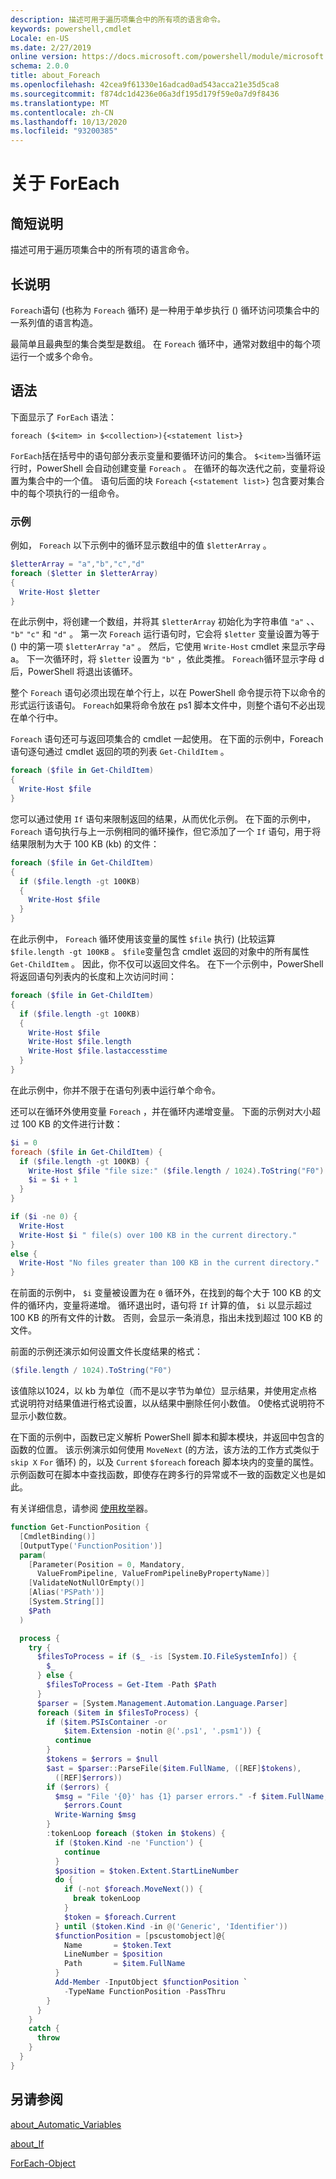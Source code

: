 ```yaml
---
description: 描述可用于遍历项集合中的所有项的语言命令。
keywords: powershell,cmdlet
Locale: en-US
ms.date: 2/27/2019
online version: https://docs.microsoft.com/powershell/module/microsoft.powershell.core/about/about_foreach?view=powershell-7&WT.mc_id=ps-gethelp
schema: 2.0.0
title: about_Foreach
ms.openlocfilehash: 42cea9f61330e16adcad0ad543acca21e35d5ca8
ms.sourcegitcommit: f874dc1d4236e06a3df195d179f59e0a7d9f8436
ms.translationtype: MT
ms.contentlocale: zh-CN
ms.lasthandoff: 10/13/2020
ms.locfileid: "93200385"
---
```

# <a name="about-foreach"></a>关于 ForEach

## <a name="short-description"></a>简短说明
描述可用于遍历项集合中的所有项的语言命令。

## <a name="long-description"></a>长说明

`Foreach`语句 (也称为 `Foreach` 循环) 是一种用于单步执行 () 循环访问项集合中的一系列值的语言构造。

最简单且最典型的集合类型是数组。
在 `Foreach` 循环中，通常对数组中的每个项运行一个或多个命令。

## <a name="syntax"></a>语法

下面显示了 `ForEach` 语法：

```
foreach ($<item> in $<collection>){<statement list>}
```

`ForEach`括在括号中的语句部分表示变量和要循环访问的集合。 `$<item>`当循环运行时，PowerShell 会自动创建变量 `Foreach` 。 在循环的每次迭代之前，变量将设置为集合中的一个值。
语句后面的块 `Foreach` `{<statement list>}` 包含要对集合中的每个项执行的一组命令。

### <a name="examples"></a>示例

例如， `Foreach` 以下示例中的循环显示数组中的值 `$letterArray` 。

```powershell
$letterArray = "a","b","c","d"
foreach ($letter in $letterArray)
{
  Write-Host $letter
}
```

在此示例中，将创建一个数组，并将其 `$letterArray` 初始化为字符串值 `"a"` 、、 `"b"` `"c"` 和 `"d"` 。 第一次 `Foreach` 运行语句时，它会将 `$letter` 变量设置为等于 () 中的第一项 `$letterArray` `"a"` 。 然后，它使用 `Write-Host` cmdlet 来显示字母 a。 下一次循环时，将 `$letter` 设置为 `"b"` ，依此类推。 `Foreach`循环显示字母 d 后，PowerShell 将退出该循环。

整个 `Foreach` 语句必须出现在单个行上，以在 PowerShell 命令提示符下以命令的形式运行该语句。 `Foreach`如果将命令放在 ps1 脚本文件中，则整个语句不必出现在单个行中。

`Foreach` 语句还可与返回项集合的 cmdlet 一起使用。 在下面的示例中，Foreach 语句逐句通过 cmdlet 返回的项的列表 `Get-ChildItem` 。

```powershell
foreach ($file in Get-ChildItem)
{
  Write-Host $file
}
```

您可以通过使用 `If` 语句来限制返回的结果，从而优化示例。 在下面的示例中， `Foreach` 语句执行与上一示例相同的循环操作，但它添加了一个 `If` 语句，用于将结果限制为大于 100 KB (kb) 的文件：

```powershell
foreach ($file in Get-ChildItem)
{
  if ($file.length -gt 100KB)
  {
    Write-Host $file
  }
}
```

在此示例中， `Foreach` 循环使用该变量的属性 `$file` 执行)  (比较运算 `$file.length -gt 100KB` 。 `$file`变量包含 cmdlet 返回的对象中的所有属性 `Get-ChildItem` 。 因此，你不仅可以返回文件名。
在下一个示例中，PowerShell 将返回语句列表内的长度和上次访问时间：

```powershell
foreach ($file in Get-ChildItem)
{
  if ($file.length -gt 100KB)
  {
    Write-Host $file
    Write-Host $file.length
    Write-Host $file.lastaccesstime
  }
}
```

在此示例中，你并不限于在语句列表中运行单个命令。

还可以在循环外使用变量 `Foreach` ，并在循环内递增变量。 下面的示例对大小超过 100 KB 的文件进行计数：

```powershell
$i = 0
foreach ($file in Get-ChildItem) {
  if ($file.length -gt 100KB) {
    Write-Host $file "file size:" ($file.length / 1024).ToString("F0") KB
    $i = $i + 1
  }
}

if ($i -ne 0) {
  Write-Host
  Write-Host $i " file(s) over 100 KB in the current directory."
}
else {
  Write-Host "No files greater than 100 KB in the current directory."
}
```

在前面的示例中， `$i` 变量被设置为在 `0` 循环外，在找到的每个大于 100 KB 的文件的循环内，变量将递增。 循环退出时，语句将 `If` 计算的值， `$i` 以显示超过 100 KB 的所有文件的计数。 否则，会显示一条消息，指出未找到超过 100 KB 的文件。

前面的示例还演示如何设置文件长度结果的格式：

```powershell
($file.length / 1024).ToString("F0")
```

该值除以1024，以 kb 为单位（而不是以字节为单位）显示结果，并使用定点格式说明符对结果值进行格式设置，以从结果中删除任何小数值。 0使格式说明符不显示小数位数。

在下面的示例中，函数已定义解析 PowerShell 脚本和脚本模块，并返回中包含的函数的位置。 该示例演示如何使用 `MoveNext` (的方法，该方法的工作方式类似于 `skip X` `For` 循环) 的，以及 `Current` `$foreach` foreach 脚本块内的变量的属性。 示例函数可在脚本中查找函数，即使存在跨多行的异常或不一致的函数定义也是如此。

有关详细信息，请参阅 [使用枚举](about_Automatic_Variables.md#using-enumerators)器。

```powershell
function Get-FunctionPosition {
  [CmdletBinding()]
  [OutputType('FunctionPosition')]
  param(
    [Parameter(Position = 0, Mandatory,
      ValueFromPipeline, ValueFromPipelineByPropertyName)]
    [ValidateNotNullOrEmpty()]
    [Alias('PSPath')]
    [System.String[]]
    $Path
  )

  process {
    try {
      $filesToProcess = if ($_ -is [System.IO.FileSystemInfo]) {
        $_
      } else {
        $filesToProcess = Get-Item -Path $Path
      }
      $parser = [System.Management.Automation.Language.Parser]
      foreach ($item in $filesToProcess) {
        if ($item.PSIsContainer -or
            $item.Extension -notin @('.ps1', '.psm1')) {
          continue
        }
        $tokens = $errors = $null
        $ast = $parser::ParseFile($item.FullName, ([REF]$tokens),
          ([REF]$errors))
        if ($errors) {
          $msg = "File '{0}' has {1} parser errors." -f $item.FullName,
            $errors.Count
          Write-Warning $msg
        }
        :tokenLoop foreach ($token in $tokens) {
          if ($token.Kind -ne 'Function') {
            continue
          }
          $position = $token.Extent.StartLineNumber
          do {
            if (-not $foreach.MoveNext()) {
              break tokenLoop
            }
            $token = $foreach.Current
          } until ($token.Kind -in @('Generic', 'Identifier'))
          $functionPosition = [pscustomobject]@{
            Name       = $token.Text
            LineNumber = $position
            Path       = $item.FullName
          }
          Add-Member -InputObject $functionPosition `
            -TypeName FunctionPosition -PassThru
        }
      }
    }
    catch {
      throw
    }
  }
}
```

## <a name="see-also"></a>另请参阅

[about_Automatic_Variables](about_Automatic_Variables.md)

[about_If](about_If.md)

[ForEach-Object](xref:Microsoft.PowerShell.Core.ForEach-Object)
